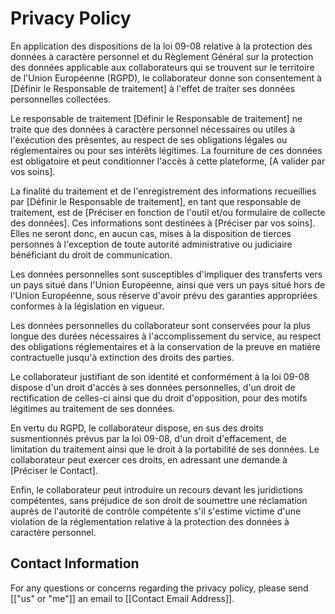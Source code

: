 # Privacy Policy




En application des dispositions de la loi 09-08 relative à la protection des données à caractère personnel et du Règlement Général sur la protection des données applicable aux collaborateurs qui se trouvent sur le territoire de l'Union Européenne (RGPD), le collaborateur donne son consentement à [Définir le Responsable de traitement] à l'effet de traiter ses données personnelles collectées.

Le responsable de traitement [Définir le Responsable de traitement] ne traite que des données à caractère personnel nécessaires ou utiles à l'exécution des présentes, au respect de ses obligations légales ou réglementaires ou pour ses intérêts légitimes. La fourniture de ces données est obligatoire et peut conditionner l'accès à cette plateforme, [A valider par vos soins].

La finalité du traitement et de l'enregistrement des informations recueillies par [Définir le Responsable de traitement], en tant que responsable de traitement, est de [Préciser en fonction de l'outil et/ou formulaire de collecte des données]. Ces informations sont destinées à [Préciser par vos soins]. Elles ne seront donc, en aucun cas, mises à la disposition de tierces personnes à l'exception de toute autorité administrative ou judiciaire bénéficiant du droit de communication.

Les données personnelles sont susceptibles d'impliquer des transferts vers un pays situé dans l'Union Européenne, ainsi que vers un pays situé hors de l'Union Européenne, sous réserve d'avoir prévu des garanties appropriées conformes à la législation en vigueur.

Les données personnelles du collaborateur sont conservées pour la plus longue des durées nécessaires à l'accomplissement du service, au respect des obligations réglementaires et à la conservation de la preuve en matière contractuelle jusqu'à extinction des droits des parties.

Le collaborateur justifiant de son identité et conformément à la loi 09-08 dispose d'un droit d'accès à ses données personnelles, d'un droit de rectification de celles-ci ainsi que du droit d'opposition, pour des motifs légitimes au traitement de ses données.

En vertu du RGPD, le collaborateur dispose, en sus des droits susmentionnés prévus par la loi 09-08, d'un droit d'effacement, de limitation du traitement ainsi que le droit à la portabilité de ses données. Le collaborateur peut exercer ces droits, en adressant une demande à [Préciser le Contact].

Enfin, le collaborateur peut introduire un recours devant les juridictions compétentes, sans préjudice de son droit de soumettre une réclamation auprès de l'autorité de contrôle compétente s'il s'estime victime d'une violation de la réglementation relative à la protection des données à caractère personnel.







## Contact Information

For any questions or concerns regarding the privacy policy, please send [["us" or "me"]] an email to [[Contact Email Address]].
